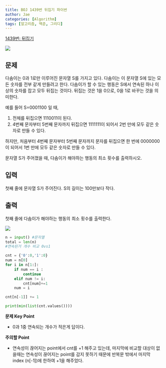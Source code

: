 ```yaml
---
title: BOJ 1439번 뒤집기 파이썬
author: Jae
categories: [Algorithm]
tags: [알고리즘, 백준, 그리디]
---
```


[1439번: 뒤집기](https://www.acmicpc.net/problem/1439)

![](https://images.velog.io/images/a87380/post/f6daafb5-2563-47b2-a925-9dc252c9e56f/image.png)

## 문제

다솜이는 0과 1로만 이루어진 문자열 S를 가지고 있다. 다솜이는 이 문자열 S에 있는 모든 숫자를 전부 같게 만들려고 한다. 다솜이가 할 수 있는 행동은 S에서 연속된 하나 이상의 숫자를 잡고 모두 뒤집는 것이다. 뒤집는 것은 1을 0으로, 0을 1로 바꾸는 것을 의미한다.

예를 들어 S=0001100 일 때,

1. 전체를 뒤집으면 1110011이 된다.
2. 4번째 문자부터 5번째 문자까지 뒤집으면 1111111이 되어서 2번 만에 모두 같은 숫자로 만들 수 있다.

하지만, 처음부터 4번째 문자부터 5번째 문자까지 문자를 뒤집으면 한 번에 0000000이 되어서 1번 만에 모두 같은 숫자로 만들 수 있다.

문자열 S가 주어졌을 때, 다솜이가 해야하는 행동의 최소 횟수를 출력하시오.

## 입력

첫째 줄에 문자열 S가 주어진다. S의 길이는 100만보다 작다.

## 출력

첫째 줄에 다솜이가 해야하는 행동의 최소 횟수를 출력한다.

![](https://images.velog.io/images/a87380/post/eabb2b2b-db05-470a-a83c-1434b4b8c3fe/image.png)

```python
n = input() #문자열
total = len(n)
#연속된거 개수 비교 0vs1

cnt = {'0':0,'1':0}
num = n[0]
for i in n[1:]:
    if num == i :
        continue
    elif num != i:
        cnt[num]+=1
    num = i

cnt[n[-1]] += 1

print(min(list(cnt.values())))
```

**문제 Key Point**

- 0과 1중 연속되는 개수가 적은게 답이다.

**주의할 Point**

- 연속성이 끊어지는 point에서 cnt를 +1 해주고 있는데, 마지막에 비교할 대상이 없을때는 연속성이 끊어지는 point를 감지 못하기 때문에 반복문 밖에서 마지막 index (n[-1])에 한하여 +1을 해주었다.
